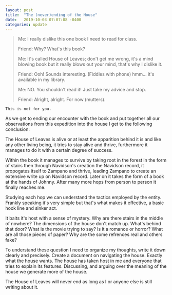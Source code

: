 ```yaml
---
layout: post
title:  "The (never)ending of the House"
date:   2019-10-03 07:07:08 -0400
categories: update
---
```


> Me: I really dislike this one book I need to read for class.
> 
> Friend: Why? What's this book?
> 
> Me: It's called House of Leaves; don't get me wrong, it's a mind blowing book but it really blows out your mind, that's why I dislike it.
> 
> Friend: Ooh! Sounds interesting. (Fiddles with phone) hmm... it's available in my library.
> 
> Me: NO. You shouldn't read it! Just take my advice and stop.
> 
> Friend: Alright, alright. For now (mutters).


`This is not for you.`

As we get to ending our encounter with the book and put together all our observations from this expedition into the house I get to the following conclusion:

The House of Leaves is alive or at least the apparition behind it is and like any other living being, it tries to stay alive and thrive, furthermore it manages to do it with a certain degree of success. 

Within the book it manages to survive by taking root in the forest in the form of stairs then through Navidson's creation the Navidson record, it propogates itself to Zampano and thrive, leading Zampano to create an extensive write up on Navidson record. Later on it takes the form of a book at the hands of Johnny. After many more hops from person to person it finally reaches me.


Studying each hop we can understand the tactics employed by the entity. Frankly speaking it's very simple but that's what makes it effective, a basic hook line and sinker act. 

It baits it's host with a sense of mystery. Why are there stairs in the middle of nowhere? The dimensions of the house don't match up. What's behind that door? What is the movie trying to say? Is it a romance or horror? What are all those pieces of paper? Why are the some refrences real and others fake?

To understand these question I need to organize my thoughts, write it down clearly and precisely. Create a document on navigating the house. Exactly what the house wants. The house has taken host in me and everyone that tries to explain its features. Discussing, and arguing over the meaning of the house we generate more of the house.

The House of Leaves will never end as long as I or anyone else is still writing about it.

